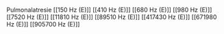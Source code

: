 Pulmonalatresie
[[150 Hz (E)]]
[[410 Hz (E)]]
[[680 Hz (E)]]
[[980 Hz (E)]]
[[7520 Hz (E)]]
[[11810 Hz (E)]]
[[89510 Hz (E)]]
[[417430 Hz (E)]]
[[671980 Hz (E)]]
[[905700 Hz (E)]]